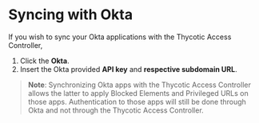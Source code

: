 [title]: # (Sync Okta)
[tags]: # (thycotic access control)
[priority]: # (4)
# Syncing with Okta

If you wish to sync your Okta applications with the Thycotic Access Controller, 

1. Click the __Okta__. 
1. Insert the Okta provided __API key__ and __respective subdomain URL__.

>**Note**: Synchronizing Okta apps with the Thycotic Access Controller allows the latter to apply Blocked Elements and Privileged URLs on those apps. Authentication to those apps will still be done through Okta and not through the Thycotic Access Controller.

